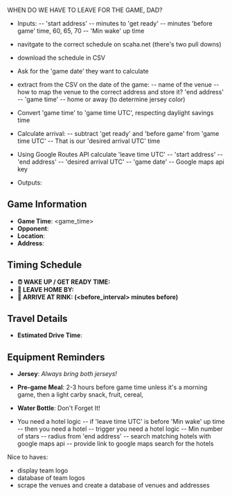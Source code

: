 WHEN DO WE HAVE TO LEAVE FOR THE GAME, DAD?
- Inputs:
-- 'start address'
-- minutes to 'get ready'
-- minutes 'before game' time, 60, 65, 70
-- 'Min wake' up time
- navitgate to the correct schedule on scaha.net (there's two pull downs)
- download the schedule in CSV
- Ask for the 'game date' they want to calculate
- extract from the CSV on the date of the game:
-- name of the venue
-- how to map the venue to the correct address and store it? 'end address'
-- 'game time'
-- home or away (to determine jersey color)

- Convert 'game time' to 'game time UTC', respecting daylight savings time
- Calculate arrival:
-- subtract 'get ready' and 'before game' from 'game time UTC'
-- That is our 'desired arrival UTC' time
- Using Google Routes API calculate 'leave time UTC'
-- 'start address'
-- 'end address'
-- 'desired arrival UTC'
-- 'game date'
-- Google maps api key

- Outputs:
## Game Information
- **Game Time**: <game_time>
- **Opponent**: <opponent>
- **Location**: <venue>
- **Address**: <endAddress>

## Timing Schedule
- **⏰ WAKE UP / GET READY TIME: <wakeup>**
- **🚗 LEAVE HOME BY: <leave>**
- **🏒 ARRIVE AT RINK: <arrive> (<before_interval> minutes before)**

## Travel Details
- **Estimated Drive Time**: <driveTime>


## Equipment Reminders
- **Jersey**: <jerseyColor> _Always bring both jerseys!_
- **Pre-game Meal**: 2-3 hours before game time unless it's a morning game, then a light carby snack, fruit, cereal, 
- **Water Bottle**: Don't Forget It!



- You need a hotel logic
-- if 'leave time UTC' is before 'Min wake' up time
-- then you need a hotel
-- trigger you need a hotel logic
-- Min number of stars
-- radius from 'end address'
-- search matching hotels with google maps api
-- provide link to google maps search for the hotels

Nice to haves:
- display team logo
- database of team logos
- scrape the venues and create a database of venues and addresses